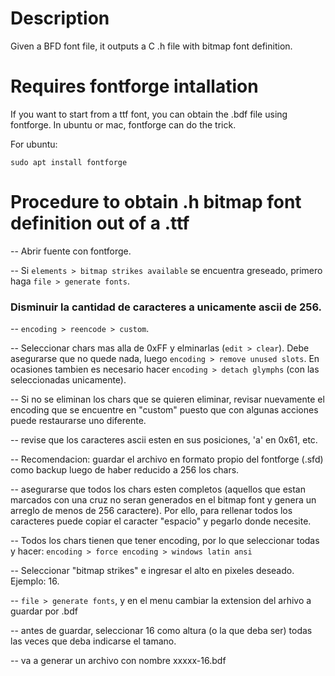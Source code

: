 # Description
Given a BFD font file, it outputs a C .h file with bitmap font definition.

# Requires fontforge intallation

If you want to start from a ttf font, you can obtain the .bdf file using fontforge. In ubuntu or mac, fontforge can do the trick.

For ubuntu:

``sudo apt install fontforge``

# Procedure to obtain .h bitmap font definition out of a .ttf

-- Abrir fuente con fontforge.

-- Si ``elements > bitmap strikes available`` se encuentra greseado, primero haga ``file > generate fonts``.

### Disminuir la cantidad de caracteres a unicamente ascii de 256.

-- ``encoding > reencode > custom``.

-- Seleccionar chars mas alla de 0xFF y elminarlas (``edit > clear``). Debe asegurarse que no quede nada, luego ``encoding > remove unused slots``. En ocasiones tambien es necesario hacer ``encoding > detach glymphs`` (con las seleccionadas unicamente).

-- Si no se eliminan los chars que se quieren eliminar, revisar nuevamente el encoding que se encuentre en "custom" puesto que con algunas acciones puede restaurarse uno diferente.

-- revise que los caracteres ascii esten en sus posiciones, 'a' en 0x61, etc.

-- Recomendacion: guardar el archivo en formato propio del fontforge (.sfd) como backup luego de haber reducido a 256 los chars.

-- asegurarse que todos los chars esten completos (aquellos que estan marcados con una cruz no seran generados en el bitmap font y genera un arreglo de menos de 256 caractere). Por ello, para rellenar todos los caracteres puede copiar el caracter "espacio" y pegarlo donde necesite.

-- Todos los chars tienen que tener encoding, por lo que seleccionar todas y hacer:
``encoding > force encoding > windows latin ansi``

-- Seleccionar "bitmap strikes" e ingresar el alto en pixeles deseado. Ejemplo: 16.

-- ``file > generate fonts``, y en el menu cambiar la extension del arhivo a guardar por .bdf

-- antes de guardar, seleccionar 16 como altura (o la que deba ser) todas las veces que deba indicarse el tamano.

-- va a generar un archivo con nombre xxxxx-16.bdf